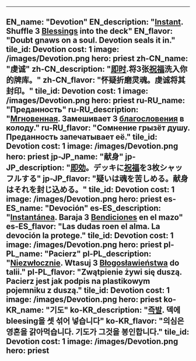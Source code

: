 ---

EN_name: "Devotion"
EN_description: "<u><u>Instant</u></u>. Shuffle 3 <u>Blessings</u> into the deck"
EN_flavor: "Doubt gnaws on a soul. Devotion seals it in."
tile_id: Devotion
cost: 1
image: /images/Devotion.png
hero: priest
zh-CN_name: "虔诚"
zh-CN_description: "<u><u>即时</u></u>.将3张<u>祝福</u>洗入你的牌库。"
zh-CN_flavor: "怀疑折磨灵魂。虔诚将其封印。"
tile_id: Devotion
cost: 1
image: /images/Devotion.png
hero: priest
ru-RU_name: "Преданность"
ru-RU_description: "<u><u>Мгновенная</u></u>. Замешивает 3 <u>благословения</u> в колоду."
ru-RU_flavor: "Сомнение грызёт душу. Преданность запечатывает её."
tile_id: Devotion
cost: 1
image: /images/Devotion.png
hero: priest
jp-JP_name: "献身"
jp-JP_description: "<u><u>即効</u></u>。デッキに<u>祝福</u>を3枚シャッフルする"
jp-JP_flavor: "疑いは魂を苦しめる。献身はそれを封じ込める。"
tile_id: Devotion
cost: 1
image: /images/Devotion.png
hero: priest
es-ES_name: "Devoción"
es-ES_description: "<u><u>Instantánea</u></u>. Baraja 3 <u>Bendiciones</u> en el mazo"
es-ES_flavor: "Las dudas roen el alma. La devoción la protege."
tile_id: Devotion
cost: 1
image: /images/Devotion.png
hero: priest
pl-PL_name: "Pacierz"
pl-PL_description: "<u><u>Niezwłocznie</u></u>. Wtasuj 3 <u>Błogosławieństwa</u> do talii."
pl-PL_flavor: "Zwątpienie żywi się duszą. Pacierz jest jak podpis na plastikowym pojemniku z duszą."
tile_id: Devotion
cost: 1
image: /images/Devotion.png
hero: priest
ko-KR_name: "기도"
ko-KR_description: "<u><u>즉발</u></u>. 덱에 bleesing을 셋 섞어 넣습니다"
ko-KR_flavor: "의심은 영혼을 갉아먹습니다. 기도가 그것을 봉인합니다."
tile_id: Devotion
cost: 1
image: /images/Devotion.png
hero: priest
---